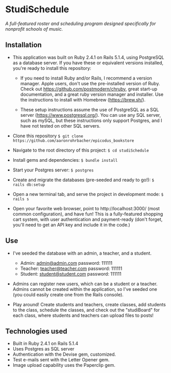 # StudiSchedule
_A full-featured roster and scheduling program designed specifically for nonprofit schools of music._

## Installation
* This application was built on Ruby 2.4.1 on Rails 5.1.4, using PostgreSQL as a database server. If you have these or equivalent versions installed, you're ready to install this repository:
  * If you need to install Ruby and/or Rails, I recommend a version manager. Apple users, don't use the pre-installed version of Ruby. Check out https://github.com/postmodern/chruby, great start-up documentation, and a great ruby version manager and installer. Use the instructions to install with Homebrew (https://brew.sh/).

  * These setup instructions assume the use of PostgreSQL as a SQL server (https://www.postgresql.org/). You can use any SQL server, such as mySQL, but these instructions only support Postgres, and I have not tested on other SQL servers.

* Clone this repository `$ git clone https://github.com/aaronrohrbacher/epicodus_bookstore`
* Navigate to the root directory of this project: `$ cd studiSchedule`
* Install gems and dependencies: `$ bundle install`
* Start your Postgres server: `$ postgres`
* Create and migrate the databases (pre-seeded and ready to go!): `$ rails db:setup`
* Open a new terminal tab, and serve the project in development mode: `$ rails s`
* Open your favorite web browser, point to http://localhost:3000/ (most common configuration), and have fun! This is a fully-featured shopping cart system, with user authentication and payment-ready (don't forget, you'll need to get an API key and include it in the code.)

## Use

* I've seeded the database with an admin, a teacher, and a student.
  * Admin: admin@admin.com password: 111111
  * Teacher: teacher@teacher.com password: 111111
  * Student: student@student.com password: 111111

* Admins can register new users, which can be a student or a teacher. Admins cannot be created within the application, so I've seeded one (you could easily create one from the Rails console).

* Play around! Create students and teachers, create classes, add students to the class, schedule the classes, and check out the "studiBoard" for each class, where students and teachers can upload files to posts!

## Technologies used

* Built in Ruby 2.4.1 on Rails 5.1.4
* Uses Postgres as SQL server
* Authentication with the Devise gem, customized.
* Test e-mails sent with the Letter Opener gem.
* Image upload capability uses the Paperclip gem.
